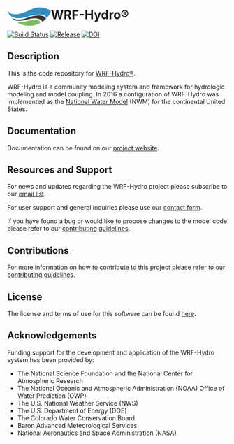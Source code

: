 #  WRF-Hydro® <img src=".github/images/wrf_hydro_symbol_logo_2017_09.png" width=100 align="left" />

[![Build Status](https://travis-ci.org/NCAR/wrf_hydro_nwm_public.svg?branch=master)](https://travis-ci.org/NCAR/wrf_hydro_nwm_public)
[![Release](https://img.shields.io/github/release/NCAR/wrf_hydro_nwm_public.svg)](https://github.com/NCAR/wrf_hydro_nwm_public/releases/latest)
[![DOI](https://zenodo.org/badge/DOI/10.5281/zenodo.3625237.svg)](https://doi.org/10.5281/zenodo.3625237)

## Description
This is the code repository for [WRF-Hydro®](https://ral.ucar.edu/projects/wrf_hydro).

WRF-Hydro is a community modeling system and framework for hydrologic modeling and model coupling.  In 2016 a configuration of WRF-Hydro was implemented as the [National Water Model](http://water.noaa.gov/about/nwm) (NWM) for the continental United States.

## Documentation
Documentation can be found on our [project website](https://ral.ucar.edu/projects/wrf_hydro/technical-description-user-guide).

## Resources and Support
For news and updates regarding the WRF-Hydro project please subscribe to our [email list](https://ral.ucar.edu/projects/wrf_hydro/subscribe).

For user support and general inquiries please use our [contact form](https://ral.ucar.edu/projects/wrf_hydro/contact).

If you have found a bug or would like to propose changes to the model code please refer to our [contributing guidelines](.github/CONTRIBUTING.md).

## Contributions
For more information on how to contribute to this project please refer to our [contributing guidelines](.github/CONTRIBUTING.md).

## License
The license and terms of use for this software can be found [here](LICENSE.txt).

## Acknowledgements
Funding support for the development and application of the WRF-Hydro system has been provided by:
- The National Science Foundation and the National Center for Atmospheric Research
- The National Oceanic and Atmospheric Administration (NOAA) Office of Water Prediction (OWP)
- The U.S. National Weather Service (NWS)
- The U.S. Department of Energy (DOE)
- The Colorado Water Conservation Board
- Baron Advanced Meteorological Services
- National Aeronautics and Space Administration (NASA)

 
